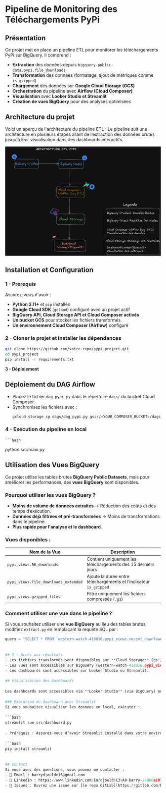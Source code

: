 # Pipeline de Monitoring des Téléchargements PyPi

## Présentation

Ce projet met en place un pipeline ETL pour monitorer les téléchargements PyPi sur BigQuery. Il comprend :
- **Extraction** des données depuis `bigquery-public-data.pypi.file_downloads`
- **Transformation** des données (formatage, ajout de métriques comme `is_gzipped`)
- **Chargement** des données sur **Google Cloud Storage (GCS)**
- **Orchestration** du pipeline avec **Airflow (Cloud Composer)**
- **Visualisation** avec **Looker Studio et Streamlit**
- **Création de vues BigQuery** pour des analyses optimisées

## **Architecture du projet**

Voici un aperçu de l'architecture du pipeline ETL : Le pipeline suit une architecture en plusieurs étapes allant de l’extraction des données brutes jusqu'à leur visualisation dans des dashboards interactifs.

<img src="docs/arch.png" alt="Architecture ETL PyPi" width="600">

## **Installation et Configuration**
### 1 - **Prérequis**
Assurez-vous d'avoir :
- **Python 3.11+** et `pip` installés
- **Google Cloud SDK** (`gcloud`) configuré avec un projet actif
- **BigQuery API, Cloud Storage API et Cloud Composer activés**
- **Un bucket GCS** pour stocker les fichiers transformés
- **Un environnement Cloud Composer (Airflow)** configuré

### **2 - Cloner le projet et installer les dépendances**
```bash
git clone https://github.com/votre-repo/pypi_project.git
cd pypi_project
pip install -r requirements.txt
```
**3 - Déploiement**
## Déploiement du DAG Airflow
- Placez le fichier `dag_pypi.py` dans le répertoire `dags/` du bucket Cloud Composer.
- Synchronisez les fichiers avec :
  ```bash
  gcloud storage cp dags/dag_pypi.py gs://<YOUR_COMPOSER_BUCKET>/dags/
  ```


### 4 - **Exécution du pipeline en local**
    ```bash
  python src/main.py


## **Utilisation des Vues BigQuery**
Ce projet utilise les tables brutes **BigQuery Public Datasets**, mais pour améliorer les performances, des **vues BigQuery** sont disponibles.

### **Pourquoi utiliser les vues BigQuery ?**
- **Moins de volume de données extraites** → Réduction des coûts et des temps d’exécution.
- **Données déjà filtrées et pré-transformées** → Moins de transformations dans le pipeline.
- **Plus rapide pour l'analyse et le dashboard**.

### **Vues disponibles :**
| Nom de la Vue | Description |
|---------------|-------------|
| `pypi_views.50_downloads` | Contient uniquement les téléchargements des 15 derniers jours |
| `pypi_views.file_downloads_extended` | Ajoute la durée entre téléchargements et l’indicateur `is_gzipped` |
| `pypi_views.gzipped_files` | Filtre uniquement les fichiers compressés (`.gz`) |

### **Comment utiliser une vue dans le pipeline ?**
Si vous souhaitez utiliser une **vue BigQuery** au lieu des tables brutes, modifiez `extract.py` en remplaçant la requête SQL par :
```python
query = "SELECT * FROM `western-watch-418016.pypi_views.recent_downloads`"


## 5 - Accès aux résultats
- Les fichiers transformés sont disponibles sur **Cloud Storage** (gs://<YOUR_BUCKET_NAME>/data/)
- Les vues sont accessibles sur BigQuery (western-watch-418016.pypi_views).
- Les dashboards sont accessibles sur Looker Studio ou Streamlit.

## Visualisation des Dashboards

Les dashboards sont accessibles via **Looker Studio** (via BigQuery) ou en local avec **Streamlit**.

### Exécution du dashboard avec Streamlit
Si vous souhaitez visualiser les données en local, exécutez :

```bash
streamlit run src/dashboard.py

- Prérequis : Assurez-vous d’avoir Streamlit installé dans votre environnement

```bash
pip install streamlit


## Contact
Si vous avez des questions, vous pouvez me contacter :
- 📧 Email : barrydjoulde15@gmail.com
- 🔗 LinkedIn : https://www.linkedin.com/in/djould%C3%A9-barry-24868a187
- 📝 Issues : Ouvrez une issue sur [le repo GitLab](https://gitlab.com/barrydjoulde/pypi-monitoring-pipeline)





